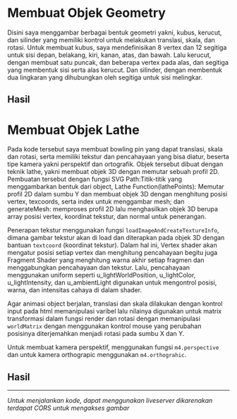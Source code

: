 # Membuat Objek Geometry
Disini saya menggambar berbagai bentuk geometri yakni, kubus, kerucut, dan silinder yang memiliki kontrol untuk melakukan translasi, skala, dan rotasi. Untuk membuat kubus, saya mendefinisikan 8 vertex dan 12 segitiga untuk sisi depan, belakang, kiri, kanan, atas, dan bawah. Lalu kerucut, dengan membuat satu puncak, dan beberapa vertex pada alas, dan segitiga yang membentuk sisi serta alas kerucut. Dan silinder, dengan membentuk dua lingkaran yang dihubungkan oleh segitiga untuk sisi melingkar.

## Hasil

# Membuat Objek Lathe

Pada kode tersebut saya membuat bowling pin yang dapat translasi, skala dan rotasi, serta memiliki tekstur dan pencahayaan yang bisa diatur, beserta tipe kamera yakni perspektif dan ortografik. Objek tersebut dibuat dengan teknik lathe, yakni membuat objek 3D dengan memutar sebuah profil 2D. Pembuatan tersebut dengan fungsi SVG Path:Titik-titik yang menggambarkan bentuk dari object, Lathe Function(lathePoints): Memutar profil 2D dalam sumbu Y dan membuat objek 3D dengan menghitung posisi vertex, texcoords, serta index untuk menggambar mesh; dan generateMesh: memproses profil 2D lalu menghasilkan objek 3D berupa array posisi vertex, koordinat tekstur, dan normal untuk penerangan. 

Penerapan tekstur menggunakan fungsi `loadImageAndCreateTextureInfo`, dimana gambar tekstur akan di load dan diterapkan pada objek 3D dengan bantuan `textcoord` (koordinat tekstur). Dalam hal ini, Vertex shader akan mengatur posisi setiap vertex dan menghitung pencahayaan begitu juga Fragment Shader yang menghitung warna akhir setiap fragmen dan menggabungkan pencahayaan dan tekstur. Lalu, pencahayaan menggunakan uniform seperti u_lightWorldPosition, u_lightColor, u_lightIntensity, dan u_ambientLight digunakan untuk mengontrol posisi, warna, dan intensitas cahaya di dalam shader.

Agar animasi object berjalan, translasi dan skala dilakukan dengan kontrol input pada html memanipulasi varibel lalu nilainya digunakan untuk matrix transformasi dalam fungsi render dan rotasi dengan memanipulasi `worldMatrix` dengan menggunakan kontrol mouse yang perubahan posisinya diterjemahkan menjadi rotasi pada sumbu X dan Y.

Untuk membuat kamera perspektif, menggunakan fungsi `m4.perspective` dan untuk kamera orthograpic menggunakan `m4.orthograhic`.

## Hasil


---

*Untuk menjalankan kode, dapat menggunakan liveserver dikarenakan terdapat CORS untuk mengakses gambar*